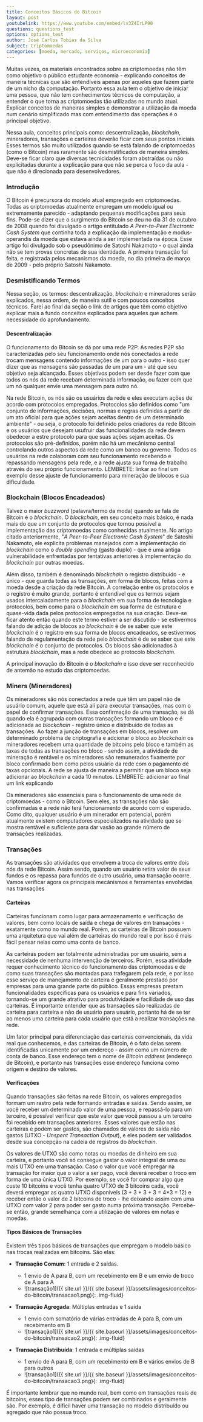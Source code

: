 ```yaml
---
title: Conceitos Básicos do Bitcoin
layout: post
youtubelink: https://www.youtube.com/embed/lv3Z4IrLP90
questions: questions_test
options: options_test
author: José Carlos Tobias da Silva
subject: Criptomoedas
categories: [moeda, mercado, serviços, microeconomia]
---
```


Muitas vezes, os materiais encontrados sobre as criptomoedas não têm como objetivo o público estudante economia - explicando conceitos de maneira técnicas que são entendíveis apenas por aqueles que fazem parte de um nicho da computação. Portanto essa aula tem o objetivo de iniciar uma pessoa, que não tem conhecimentos técnicos de computação, a entender o que torna as criptomoedas tão utilizadas no mundo atual. Explicar conceitos de maneiras simples e demonstrar a utilização da moeda num cenário simplificado mas com entendimento das operações é o principal objetivo.

Nessa aula, conceitos principais como: descentralização, *blockchain*, mineradores, transações e carteiras deverão ficar com seus pontos iniciais. Esses termos são muito utilizados quando se está falando de criptomoedas (como o Bitcoin) mas raramente são desmistificados de maneira simples. Deve-se ficar claro que diversas tecnicidades foram abstraídas ou não explicitadas durante a explicação para que não se perca o foco da aula - que não é direcionada para desenvolvedores.

### Introdução

O Bitcoin é precursora do modelo atual empregado em criptomoedas. Todas as criptomoedas atualmente empregam um modelo igual ou extremamente parecido - adaptando pequenas modificações para seus fins. Pode-se dizer que o surgimento do Bitcoin se deu no dia 31 de outubro de 2008 quando foi divulgado o artigo entitulado *A Peer-to-Peer Electronic Cash System* que continha toda a explicação da implementação e modus-operandis da moeda que estava ainda a ser implementada na época. Esse artigo foi divulgado sob o pseudônimo de Satoshi Nakamoto - o qual ainda não se tem provas concretas de sua identidade. A primeira transação foi feita, e registrada pelos mecanismos da moeda, no dia primeira de março de 2009 - pelo próprio Satoshi Nakamoto.

### Desmistificando Termos

Nessa seção, os termos: descentralização, *blockchain* e mineradores serão explicados, nessa ordem, de maneira sutil e com poucos conceitos técnicos. Farei ao final da seção o link de artigos que têm como objetivo explicar mais a fundo conceitos explicados para aqueles que achem necessidade do aprofundamento.

#### Descentralização

O funcionamento do Bitcoin se dá por uma rede P2P. As redes P2P são caracterizadas pelo seu funcionamento onde nós conectados a rede trocam mensagens contendo informações de um para o outro - isso quer dizer que as mensagens são passadas de um para um - até que seu objetivo seja alcançado. Esses objetivos podem ser desde fazer com que todos os nós da rede recebam determinada informação, ou fazer com que um nó qualquer envie uma mensagem para outro nó.

Na rede Bitcoin, os nós são os usuários da rede e eles executam ações de acordo com protocolos empregados. Protocolos são definidos como "um conjunto de informações, decisões, normas e regras definidas a partir de um ato oficial para que ações sejam aceitas dentro de um determinado ambiente" - ou seja, o protocolo foi definido pelos criadores da rede Bitcoin e os usuários que desejam usufruir das funcionalidades da rede devem obedecer a estre protocolo para que suas ações sejam aceitas. Os protocolos são pré-definidos, porém não há um mecânismo central controlando outros aspectos da rede como um banco ou governo. Todos os usuários na rede colaboram com seu funcionamento recebendo e repassando mensagens pela rede, e a rede ajusta sua forma de trabalho através do seu próprio funcionamento. LEMBRETE: linkar ao final um exemplo desse ajuste de funcionamento para mineração de blocos e sua dificuldade.

### Blockchain (Blocos Encadeados)

Talvez o maior *buzzword* (palavra/termo da moda) quando se fala de Bitcoin é o *blockchain*. O *blockchain*, em seu conceito mais básico, é nada mais do que um conjunto de protocolos que tornou possível a implementação das criptomoedas como conhecidas atualmente. No artigo citado anteriormente, "*A Peer-to-Peer Electronic Cash System*" de Satoshi Nakamoto, ele explicita problemas manejados com a implementação do *blockchain* como o *double spending* (gasto duplo) - que é uma antiga vulnerabilidade enfrentadas por tentativas anteriores à implementação do *blockchain* por outras moedas.

Além disso, também é denominado *blockchain* o registro distribuído - e único - que guarda todas as transações, em forma de blocos, feitas com a moeda desde a criação da rede Bitcoin. A correlação entre os protocolos e o registro é muito grande, portanto é entendível que os termos sejam usados intercaladamente para o *blockchain* em sua forma de tecnologia e protocolos, bem como para o *blockchain* em sua forma de estrutura e quase-vida dada pelos protocolos empregados na sua criação. Deve-se ficar atento então quando este termo estiver a ser discutido - se estivermos falando de adição de blocos ao *blockchain* é de se saber que este *blockchain* é o registro em sua forma de blocos encadeados, se estivermos falando de regulamentação da rede pelo *blockchain* é de se saber que este *blockchain* é o conjunto de protocolos. Os blocos são adicionados à estrutura *blockchain*, mas a rede obedece ao protocolo *blockchain*.

A principal inovação do Bitcoin é o *blockchain* e isso deve ser reconhecido de antemão no estudo das criptomoedas.

### Miners (Mineradores)

Os mineradores são nós conectados a rede que têm um papel não de usuário comum, aquele que está alí para executar transações, mas com o papel de confirmar transações. Essa confirmação de uma transação, se dá quando ela é agrupada com outras transações formando um bloco e é adicionada ao *blockchain* - registro único e distribuído de todas as transações. Ao fazer a junção de transações em blocos, resolver um determinado problema de criptografia e adcionar o bloco ao *blockchain* os mineradores recebem uma quantidade de bitcoins pelo bloco e também as taxas de todas as transações no bloco - sendo assim, a atividade de mineração é rentável e os mineradores são remunerados fixamente por bloco confirmado bem como pelos usuário da rede com o pagamento de taxas opcionais. A rede se ajusta de maneira a permitir que um bloco seja adicionar ao *blockchain* a cada 10 minutos.  LEMBRETE: adicionar ao final um link explicando

Os mineradores são essenciais para o funcionamento de uma rede de criptomoedas - como o Bitcoin. Sem eles, as transações não são confirmadas e a rede não terá funcionamento de acordo com o esperado. Como dito, qualquer usuário é um minerador em potencial, porém atualmente existem computadores especializados na atividade que se mostra rentável e suficiente para dar vasão ao grande número de transações realizadas.

### Transações

As transações são atividades que envolvem a troca de valores entre dois nós da rede Bitcoin. Assim sendo, quando um usuário retira valor de seus fundos e os repassa para fundos de outro usuário, uma transação ocorre. Vamos verificar agora os principais mecânismos e ferramentas envolvidas nas transações

#### Carteiras

Carteiras funcionam como lugar para armazenamento e verificação de valores, bem como locais de saída e chega de valores em transações - exatamente como no mundo real. Porém, as carteiras de Bitcoin possuem uma arquitetura que vai além de carteiras do mundo real e por isso é mais fácil pensar nelas como uma conta de banco.

As carteiras podem ser totalmente administradas por um usuário, sem a necessidade de nenhuma intervenção de terceiros. Porém, essa atividade requer conhecimento técnico do funcionamento das criptomoedas e de como suas transações são montadas para trafegarem pela rede, e por isso esse serviço de manejamento de carteira é geralmente prestado por empresas para uma grande parte do público. Essas empresas prestam funcionalidades específicas para os usuários e para fins variados, tornando-se um grande atrativo para produtividade e facilidade de uso das carteiras. É importante entender que as transações são realizadas de carteira para carteira e não de usuário para usuário, portanto há de se ter ao menos uma carteira para cada usuário que está a realizar transações na rede.

Um fator principal para diferenciação das carteiras convencionais, da vida real que conhecemos, e das carteiras de Bitcoin, é o fato delas serem identificadas unicamente por um endereço - assim como um número de conta de banco. Esse endereço tem o nome de *Bitcoin address* (endereço de Bitcoin), e portanto nas transações esse endereço funciona como origem e destino de valores.

#### Verificações

Quando transações são feitas na rede Bitcoin, os valores empregados formam um rastro pela rede formando entradas e saídas. Sendo assim, se você receber um determinado valor de uma pessoa, e repassá-lo para um terceiro, é possível verificar que este valor que você passou a um terceiro foi recebido em transações anteriores. Esses valores que estão nas carteiras e podem ser gastos, são chamados de valores de saída não gastos (UTXO - *Unspent Transaction Output*), e eles podem ser validados desde sua concepção na cadeia de registros do *blockchain*.

Os valores de UTXO são como notas ou moedas de dinheiro em sua carteira, e portanto você só consegue gastar o valor integral de uma ou mais UTXO em uma transação. Caso o valor que você empregar na transação for maior que o valor a ser pago, você deverá receber o troco em forma de uma única UTXO. Por exemplo, se você for comprar algo que custe 10 bitcoins e você tenha quatro UTXO de 3 bitcoins cada, você deverá empregar as quatro UTXO disponíveis (3 + 3 + 3 + 3  = 4*3 = 12) e receber então o valor de 2 bitcoins de troco - lhe deixando assim com uma UTXO com valor 2 para poder ser gasto numa próxima transação. Percebe-se então, grande semelhança com a utilização de valores em notas e moedas.

#### Tipos Básicos de Transações

Existem três tipos básicos de transações que empregam o modelo básico nas trocas realizadas em bitcoins. São elas:

- **Transação Comum**: 1 entrada e 2 saídas.
  - 1 envio de A para B, com um recebimento em B e um envio de troco de A para A
  - ![transação1]({{ site.url }}/{{ site.baseurl }}/assets/images/conceitos-do-bitcoin/transacao1.png){: .img-fluid}

- **Transação Agregada**: Múltiplas entradas e 1 saída
  - 1 envio com somatório de várias entradas de A para B, com um recebimento em B
  - ![transação1]({{ site.url }}/{{ site.baseurl }}/assets/images/conceitos-do-bitcoin/transacao2.png){: .img-fluid}

- **Transação Distribuída**: 1 entrada e múltiplas saídas
  - 1 envio de A para B, com um recebimento em B e vários envios de B para outros
  - ![transação1]({{ site.url }}/{{ site.baseurl }}/assets/images/conceitos-do-bitcoin/transacao3.png){: .img-fluid}

É importante lembrar que no mundo real, bem como em transações reais de bitcoins, esses tipo de transações podem ser combinados e geralmente são. Por exemplo, é difícil haver uma transação no modelo distribuído ou agregado que não possua troco.